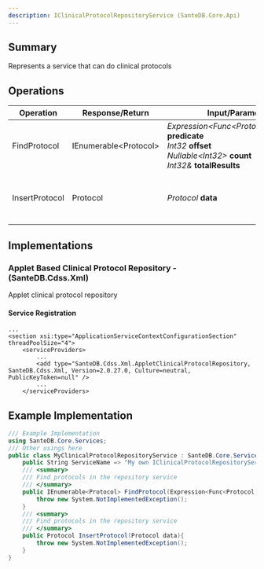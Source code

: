 ```yaml
---
description: IClinicalProtocolRepositoryService (SanteDB.Core.Api)
---
```


## Summary
Represents a service that can do clinical protocols

## Operations

|Operation|Response/Return|Input/Parameter|Description|
|-|-|-|-|
|FindProtocol|IEnumerable&lt;Protocol>|*Expression&lt;Func&lt;Protocol,Boolean>>* **predicate**<br/>*Int32* **offset**<br/>*Nullable&lt;Int32>* **count**<br/>*Int32&* **totalResults**|Find protocols in the repository service|
|InsertProtocol|Protocol|*Protocol* **data**|Find protocols in the repository service|

## Implementations


### Applet Based Clinical Protocol Repository - (SanteDB.Cdss.Xml)
Applet clinical protocol repository

#### Service Registration
```markup
...
<section xsi:type="ApplicationServiceContextConfigurationSection" threadPoolSize="4">
	<serviceProviders>
		...
		<add type="SanteDB.Cdss.Xml.AppletClinicalProtocolRepository, SanteDB.Cdss.Xml, Version=2.0.27.0, Culture=neutral, PublicKeyToken=null" />
		...
	</serviceProviders>
```
## Example Implementation
```csharp
/// Example Implementation
using SanteDB.Core.Services;
/// Other usings here
public class MyClinicalProtocolRepositoryService : SanteDB.Core.Services.IClinicalProtocolRepositoryService { 
	public String ServiceName => "My own IClinicalProtocolRepositoryService service";
	/// <summary>
	/// Find protocols in the repository service
	/// </summary>
	public IEnumerable<Protocol> FindProtocol(Expression<Func<Protocol,Boolean>> predicate,Int32 offset,Nullable<Int32> count,Int32& totalResults){
		throw new System.NotImplementedException();
	}
	/// <summary>
	/// Find protocols in the repository service
	/// </summary>
	public Protocol InsertProtocol(Protocol data){
		throw new System.NotImplementedException();
	}
}
```
